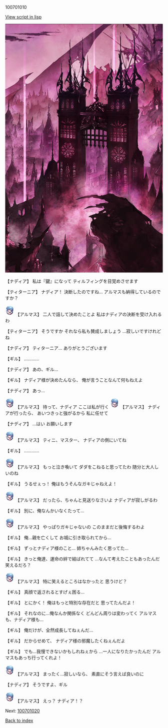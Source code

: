 100701010

[View script in lisp](../scripts/100701010.txt)

![300_devil_daytime02.png](../images/backgrounds/300_devil_daytime02.png)

【ナディア】
私は『鍵』になって
ティルフィングを目覚めさせます

【ティターニア】
ナディア！
決断したのですね…
アルマスも納得しているのですか？

<img src="../images/units/3103811.png" alt="3103811.png" height="34"/>
【アルマス】
二人で話して決めたことよ
私はナディアの決断を受け入れるわ

【ティターニア】
そうですか
それなら私も賛成しましょう
…寂しいですけれどね

【ナディア】
ティターニア…
ありがとうございます

【ギル】
…………

【ナディア】
あの、ギル…

【ギル】
ナディア様が決めたんなら、
俺が言うことなんて何もねえよ

【ナディア】
あっ…

<img src="../images/units/3103811.png" alt="3103811.png" height="34"/>
【アルマス】
待って、ナディア
ここは私が行く

<img src="../images/units/3103811.png" alt="3103811.png" height="34"/>
【アルマス】
ナディアが行ったら、
あいつきっと強がるから
私に任せて

【ナディア】
…はい
お願いします

<img src="../images/units/3103811.png" alt="3103811.png" height="34"/>
【アルマス】
ティニ、マスター、
ナディアの側にいてね

【ギル】
…………

<img src="../images/units/3103811.png" alt="3103811.png" height="34"/>
【アルマス】
もっと泣き喚いて
ダダをこねると思ってたわ
随分と大人しいのね

【ギル】
うるせぇっ！
俺はもうそんなガキじゃねえよ！

<img src="../images/units/3103811.png" alt="3103811.png" height="34"/>
【アルマス】
だったら、ちゃんと見送りなさいよ
ナディアが寂しがるわ

【ギル】
別に、俺なんかいなくたって…

<img src="../images/units/3103811.png" alt="3103811.png" height="34"/>
【アルマス】
やっぱりガキじゃないの
このままだと後悔するわよ

【ギル】
俺…親を亡くして
お城に引き取られてから…

【ギル】
ずっとナディア様のこと…
姉ちゃんみたく思ってた…

【ギル】
きっと俺達、運命の絆で結ばれてて
…なんて考えたこともあったんだ
笑えるだろ？

<img src="../images/units/3103811.png" alt="3103811.png" height="34"/>
【アルマス】
特に笑えるところはなかったと
思うけど？

【ギル】
真顔で返されるとすげぇ困る…

【ギル】
とにかく！
俺はもっと特別な存在だと
思ってたんだよ！

【ギル】
それなのに…俺なんか関係なく
どんどん周りは変わってく
アルマスも、ナディア様も…

【ギル】
俺だけが、全然成長してねぇんだ…

【ギル】
だからせめて、
ナディア様の邪魔したくねぇんだよ

【ギル】
でも…我慢できないかもしれねぇから
…一人になりたかったんだ
アルマスもあっち行ってくれよ！

<img src="../images/units/3103811.png" alt="3103811.png" height="34"/>
【アルマス】
まったく…寂しいなら、
素直にそう言えば良いのに

【ナディア】
そうですよ、ギル

<img src="../images/units/3103811.png" alt="3103811.png" height="34"/>
【アルマス】
えっ？
ナディア！？

Next: [100701020](100701020.md)

[Back to index](index.md)
